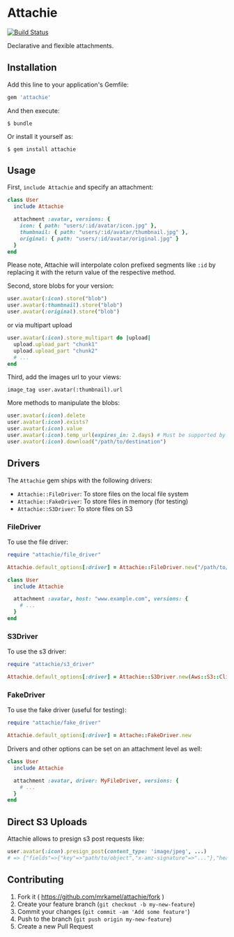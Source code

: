 # Attachie

[![Build Status](https://secure.travis-ci.org/mrkamel/attachie.png?branch=master)](http://travis-ci.org/mrkamel/attachie)

Declarative and flexible attachments.

## Installation

Add this line to your application's Gemfile:

```ruby
gem 'attachie'
```

And then execute:

    $ bundle

Or install it yourself as:

    $ gem install attachie

## Usage

First, `include Attachie` and specify an attachment:

```ruby
class User
  include Attachie

  attachment :avatar, versions: {
    icon: { path: "users/:id/avatar/icon.jpg" },
    thumbnail: { path: "users/:id/avatar/thumbnail.jpg" },
    original: { path: "users/:id/avatar/original.jpg" }
  }
end
```

Please note, Attachie will interpolate colon prefixed segments like `:id` by
replacing it with the return value of the respective method.

Second, store blobs for your version:

```ruby
user.avatar(:icon).store("blob")
user.avatar(:thumbnail).store("blob")
user.avatar(:original).store("blob")
```

or via multipart upload

```ruby
user.avatar(:icon).store_multipart do |upload|
  upload.upload_part "chunk1"
  upload.upload_part "chunk2"
  # ...
end
```

Third, add the images url to your views:

```
image_tag user.avatar(:thumbnail).url
```

More methods to manipulate the blobs:

```ruby
user.avatar(:icon).delete
user.avatar(:icon).exists?
user.avatar(:icon).value
user.avatar(:icon).temp_url(expires_in: 2.days) # Must be supported by the driver
user.avator(:icon).download("/path/to/destination")
```

## Drivers

The `Attachie` gem ships with the following drivers:

* `Attachie::FileDriver`: To store files on the local file system
* `Attachie::FakeDriver`: To store files in memory (for testing)
* `Attachie::S3Driver`: To store files on S3

### FileDriver

To use the file driver:

```ruby
require "attachie/file_driver"

Attachie.default_options[:driver] = Attachie::FileDriver.new("/path/to/attachments")

class User
  include Attachie

  attachment :avatar, host: "www.example.com", versions: {
    # ...
  }
end
```

### S3Driver

To use the s3 driver:

```ruby
require "attachie/s3_driver"

Attachie.default_options[:driver] = Attachie::S3Driver.new(Aws::S3::Client.new('...'))
```

### FakeDriver

To use the fake driver (useful for testing):

```ruby
require "attachie/fake_driver"

Attachie.default_options[:driver] = Attache::FakeDriver.new
```

Drivers and other options can be set on an attachment level as well:

```ruby
class User
  include Attachie

  attachment :avatar, driver: MyFileDriver, versions: {
    # ...
  }
end
```

## Direct S3 Uploads

Attachie allows to presign s3 post requests like:

```ruby
user.avatar(:icon).presign_post(content_type: 'image/jpeg', ...)
# => {"fields"=>{"key"=>"path/to/object","x-amz-signature"=>"..."},"headers":{},"method"=>"post","url"=>"..."}
```

## Contributing

1. Fork it ( https://github.com/mrkamel/attachie/fork )
2. Create your feature branch (`git checkout -b my-new-feature`)
3. Commit your changes (`git commit -am 'Add some feature'`)
4. Push to the branch (`git push origin my-new-feature`)
5. Create a new Pull Request
